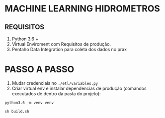 # MACHINE LEARNING HIDROMETROS

## REQUISITOS

1. Python 3.6 +
2. Virtual Enviroment com Requisitos de produção.
3. Pentaho Data Integration para coleta dos dados no prax


# PASSO A PASSO

1. Mudar credenciais no `./etl/variables.py`
2. Criar virtual env e instalar dependencias de produção (comandos executados de dentro da pasta do projeto): 

```shell
python3.6 -m venv venv

sh build.sh
```

